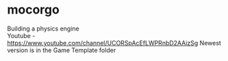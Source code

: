 # mocorgo
Building a physics engine\
Youtube - https://www.youtube.com/channel/UCORSpAcEfLWPRnbD2AAizSg
Newest version is in the Game Template folder
